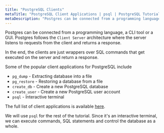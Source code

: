 ```yaml
---
title: "PostgreSQL Clients"
metaTitle: "PostgreSQL Client Applications | psql | PostgreSQL Tutorial"
metaDescription: "Postgres can be connected from a programming language, a CLI tool or a GUI. We will look at the various client applications for Postgres in this section."
--- 
```


Postgres can be connected from a programming language, a CLI tool or a GUI. Postgres follows the `Client Server` architecture where the server listens to requests from the client and returns a response.

In the end, the clients are just wrappers over SQL commands that get executed on the server and return a response.

Some of the popular client applications for PostgreSQL include

- `pg_dump` - Extracting database into a file
- `pg_restore` - Restoring a database from a file
- `create_db` - Create a new PostgreSQL database
- `create_user` - Create a new PostgreSQL user account
- `psql` - Interactive terminal

The full list of client applications is available [here](https://www.postgresql.org/docs/current/reference-client.html).

We will use `psql` for the rest of the tutorial. Since it's an interactive terminal, we can execute commands, SQL statements and control the database as a whole.